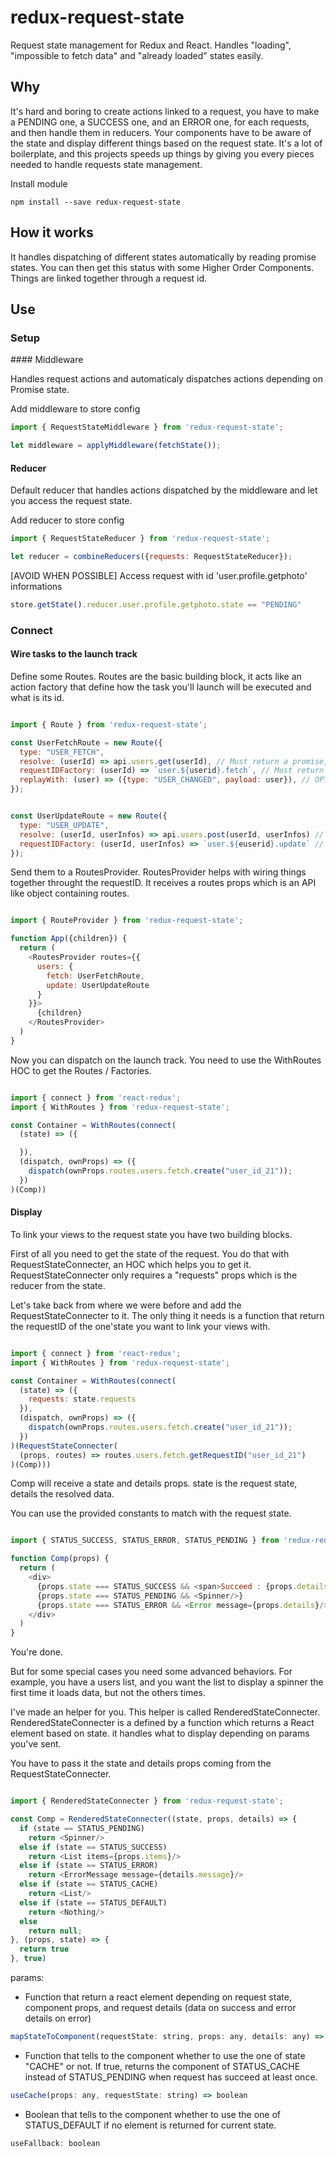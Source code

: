 # redux-request-state

Request state management for Redux and React. Handles "loading", "impossible to fetch data" and "already loaded" states easily.

## Why

It's hard and boring to create actions linked to a request,
you have to make a PENDING one, a SUCCESS one, and an ERROR one,
for each requests, and then handle them in reducers.
Your components have to be aware of the state and display different things based on the request state.
It's a lot of boilerplate, and this projects speeds up things by giving you every pieces needed to handle requests state management.

Install module
```shell
npm install --save redux-request-state
```
## How it works

It handles dispatching of different states automatically by reading promise states. You can then get this status with some Higher Order Components. Things are linked together through a request id.

## Use

### Setup

#### Middleware

Handles request actions and automaticaly dispatches actions depending on Promise state.

Add middleware to store config
```javascript
import { RequestStateMiddleware } from 'redux-request-state';

let middleware = applyMiddleware(fetchState());
```
#### Reducer

Default reducer that handles actions dispatched by the middleware and let you access the request state.

Add reducer to store config
```javascript
import { RequestStateReducer } from 'redux-request-state';

let reducer = combineReducers({requests: RequestStateReducer});
```

[AVOID WHEN POSSIBLE] Access request with id 'user.profile.getphoto' informations
```javascript
store.getState().reducer.user.profile.getphoto.state == "PENDING"
```

### Connect

#### Wire tasks to the launch track

Define some Routes. Routes are the basic building block, it acts like an action factory that define how the task you'll launch will be executed and what is its id.

```javascript

import { Route } from 'redux-request-state';

const UserFetchRoute = new Route({
  type: "USER_FETCH",
  resolve: (userId) => api.users.get(userId), // Must return a promise,
  requestIDFactory: (userId) => `user.${userid}.fetch`, // Must return a requestID
  replayWith: (user) => ({type: "USER_CHANGED", payload: user}), // OPTIONAL : dispatch the action returned, can helps you to link libraries together.
});


const UserUpdateRoute = new Route({
  type: "USER_UPDATE",
  resolve: (userId, userInfos) => api.users.post(userId, userInfos) // Must return a promise,
  requestIDFactory: (userId, userInfos) => `user.${euserid}.update` // Must return a requestID
});

```

Send them to a RoutesProvider. RoutesProvider helps with wiring things together throught the requestID. It receives a routes props which is an API like object containing routes.

```javascript

import { RouteProvider } from 'redux-request-state';

function App({children}) {
  return (
    <RoutesProvider routes={{
      users: {
        fetch: UserFetchRoute,
        update: UserUpdateRoute
      }
    }}>
      {children}
    </RoutesProvider>
  )
}

```

Now you can dispatch on the launch track. You need to use the WithRoutes HOC to get the Routes / Factories.

```javascript

import { connect } from 'react-redux';
import { WithRoutes } from 'redux-request-state';

const Container = WithRoutes(connect(
  (state) => ({

  }),
  (dispatch, ownProps) => ({
    dispatch(ownProps.routes.users.fetch.create("user_id_21"));
  })
)(Comp))

```

#### Display

To link your views to the request state you have two building blocks.

First of all you need to get the state of the request. You do that with RequestStateConnecter, an HOC which helps you to get it.
RequestStateConnecter only requires a "requests" props which is the reducer from the state.

Let's take back from where we were before and add the RequestStateConnecter to it.
The only thing it needs is a function that return the requestID of the one'state you want to link your views with.

```javascript

import { connect } from 'react-redux';
import { WithRoutes } from 'redux-request-state';

const Container = WithRoutes(connect(
  (state) => ({
    requests: state.requests
  }),
  (dispatch, ownProps) => ({
    dispatch(ownProps.routes.users.fetch.create("user_id_21"));
  })
)(RequestStateConnecter(
  (props, routes) => routes.users.fetch.getRequestID("user_id_21")
)(Comp)))

```

Comp will receive a state and details props. state is the request state, details the resolved data.

You can use the provided constants to match with the request state.

```javascript

import { STATUS_SUCCESS, STATUS_ERROR, STATUS_PENDING } from 'redux-request-state';

function Comp(props) {
  return (
    <div>
      {props.state === STATUS_SUCCESS && <span>Succeed : {props.details}</span>}
      {props.state === STATUS_PENDING && <Spinner/>}
      {props.state === STATUS_ERROR && <Error message={props.details}/>}
    </div>
  )
}

```

You're done.

But for some special cases you need some advanced behaviors.
For example, you have a users list, and you want the list to display a spinner the first time it loads data, but not the others times.

I've made an helper for you. This helper is called RenderedStateConnecter. RenderedStateConnecter is a defined by a function which returns a React element based on state. it handles what to display depending on params you've sent.

You have to pass it the state and details props coming from the RequestStateConnecter.

```javascript

import { RenderedStateConnecter } from 'redux-request-state';

const Comp = RenderedStateConnecter((state, props, details) => {
  if (state == STATUS_PENDING)
    return <Spinner/>
  else if (state == STATUS_SUCCESS)
    return <List items={props.items}/>
  else if (state == STATUS_ERROR)
    return <ErrorMessage message={details.message}/>
  else if (state == STATUS_CACHE)
    return <List/>
  else if (state == STATUS_DEFAULT)
    return <Nothing/>
  else
    return null;
}, (props, state) => {
  return true
}, true)

```

params:
- Function that return a react element depending on request state, component props, and request details (data on success and error details on error)
```javascript
mapStateToComponent(requestState: string, props: any, details: any) => React.Element
```
- Function that tells to the component whether to use the one of state "CACHE" or not. If true, returns the component of STATUS_CACHE instead of STATUS_PENDING when request has succeed at least once.
```javascript
useCache(props: any, requestState: string) => boolean
```

- Boolean that tells to the component whether to use the one of STATUS_DEFAULT if no element is returned for current state.
```javascript
useFallback: boolean
```
